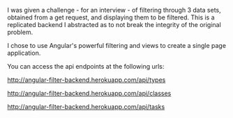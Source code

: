 I was given a challenge - for an interview - of filtering through 3 data sets,
obtained from a get request, and displaying them to be filtered. 
This is a replicated backend I abstracted as to not break the integrity of
the original problem.

I chose to use Angular's powerful filtering and views to create a single page
application.

You can access the api endpoints at the following urls:

http://angular-filter-backend.herokuapp.com/api/types

http://angular-filter-backend.herokuapp.com/api/classes

http://angular-filter-backend.herokuapp.com/api/tasks